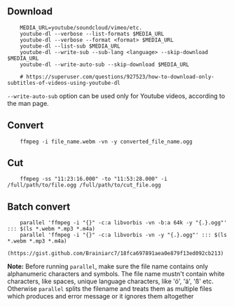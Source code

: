 ## Download

        MEDIA_URL=youtube/soundcloud/vimeo/etc.
        youtube-dl --verbose --list-formats $MEDIA_URL
        youtube-dl --verbose --format <format> $MEDIA_URL
        youtube-dl --list-sub $MEDIA_URL
        youtube-dl --write-sub --sub-lang <language> --skip-download $MEDIA_URL
        youtube-dl --write-auto-sub --skip-download $MEDIA_URL
        
        # https://superuser.com/questions/927523/how-to-download-only-subtitles-of-videos-using-youtube-dl
        
`--write-auto-sub` option can be used only for Youtube videos, according to the man page.


## Convert

        ffmpeg -i file_name.webm -vn -y converted_file_name.ogg

## Cut

        ffmpeg -ss "11:23:16.000" -to "11:53:28.000" -i /full/path/to/file.ogg /full/path/to/cut_file.ogg

## Batch convert

        parallel 'ffmpeg -i "{}" -c:a libvorbis -vn -b:a 64k -y "{.}.ogg"' ::: $(ls *.webm *.mp3 *.m4a)
        parallel 'ffmpeg -i "{}" -c:a libvorbis -vn -y "{.}.ogg"' ::: $(ls *.webm *.mp3 *.m4a)
        (https://gist.github.com/Brainiarc7/18fca697891aea0e879f13ed092cb213)

**Note:** Before running `parallel`, make sure the file name contains only alphanumeric characters and symbols.
The file name mustn't contain white characters, like spaces, unique language characters, like 'ö', 'ä', 'ß' etc.
Otherwise `parallel` splits the filename and treats them as multiple files which produces and error message 
or it ignores them altogether
